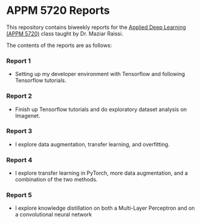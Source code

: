# APPM 5720 Reports

This repository contains biweekly reports for the [Applied Deep Learning (APPM 5720)](https://github.com/maziarraissi/Applied-Deep-Learning) class taught by Dr. Maziar Raissi.

The contents of the reports are as follows:  

### Report 1

- Setting up my developer environment with Tensorflow and following Tensorflow tutorials.  

### Report 2

- Finish up Tensorflow tutorials and do exploratory dataset analysis on Imagenet.  

### Report 3

- I explore data augmentation, transfer learning, and overfitting.  

### Report 4

- I explore transfer learning in PyTorch, more data augmentation, and a combination of the two methods.  

### Report 5

- I explore knowledge distillation on both a Multi-Layer Perceptron and on a convolutional neural network
